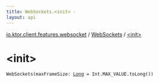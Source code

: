 ```yaml
---
title: WebSockets.<init> - 
layout: api
---
```


<div class='api-docs-breadcrumbs'><a href="../index.html">io.ktor.client.features.websocket</a> / <a href="index.html">WebSockets</a> / <a href="./-init-.html">&lt;init&gt;</a></div>

# &lt;init&gt;

<div class="signature"><code><span class="identifier">WebSockets</span><span class="symbol">(</span><span class="parameterName" id="io.ktor.client.features.websocket.WebSockets$<init>(kotlin.Long)/maxFrameSize">maxFrameSize</span><span class="symbol">:</span>&nbsp;<a href="https://kotlinlang.org/api/latest/jvm/stdlib/kotlin/-long/index.html"><span class="identifier">Long</span></a>&nbsp;<span class="symbol">=</span>&nbsp;Int.MAX_VALUE.toLong()<span class="symbol">)</span></code></div>
